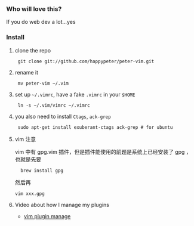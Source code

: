 ### Who will love this?
If you do web dev a lot...yes

### Install
1. clone the repo

        git clone git://github.com/happypeter/peter-vim.git

1. rename it

        mv peter-vim ~/.vim

1. set up `~/.vimrc`, have a fake `.vimrc` in your `$HOME`

        ln -s ~/.vim/vimrc ~/.vimrc

1. you also need to install `Ctags`, `ack-grep`

        sudo apt-get install exuberant-ctags ack-grep # for ubuntu

1. vim 注意

   vim 中有 gpg.vim 插件，但是插件能使用的前题是系统上已经安装了 gpg ，也就是先要

   ```
     brew install gpg
   ```

   然后再

   ```
   vim xxx.gpg
   ```

1. Video about how I manage my plugins

   - [vim plugin manage](https://www.bilibili.com/video/BV1JE411G7M3)
